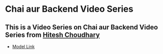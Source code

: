 # Chai aur Backend Video Series

## This is a Video Series on Chai aur Backend Video Series from [Hitesh Choudhary](https://github.com/hiteshchoudhary/chai-backend)

- [Model Link](https://app.eraser.io/workspace/CHAOiTLhGjrFktLVEuPN)
